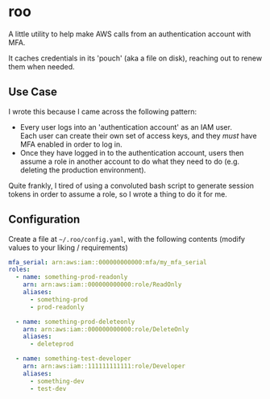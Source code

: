 # roo

A little utility to help make AWS calls from an authentication account with MFA.

It caches credentials in its 'pouch' (aka a file on disk), reaching out to renew them when needed.

## Use Case

I wrote this because I came across the following pattern:

* Every user logs into an 'authentication account' as an IAM user.  
  Each user can create their own set of access keys, and they _must_ have MFA enabled in order to log in.
* Once they have logged in to the authentication account, users then assume a role in another account to do what they
  need to do (e.g. deleting the production environment).

Quite frankly, I tired of using a convoluted bash script to generate session tokens in order to assume a role, so I
wrote a thing to do it for me.

## Configuration

Create a file at `~/.roo/config.yaml`, with the following contents (modify values to your liking / requirements)

```yaml
mfa_serial: arn:aws:iam::000000000000:mfa/my_mfa_serial
roles:
  - name: something-prod-readonly
    arn: arn:aws:iam::000000000000:role/ReadOnly
    aliases:
      - something-prod
      - prod-readonly

  - name: something-prod-deleteonly
    arn: arn:aws:iam::000000000000:role/DeleteOnly
    aliases:
      - deleteprod

  - name: something-test-developer
    arn: arn:aws:iam::111111111111:role/Developer
    aliases:
      - something-dev
      - test-dev
```
